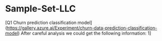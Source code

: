 # Sample-Set-LLC

[Q1 Churn prediction classification model] (https://gallery.azure.ai/Experiment/churn-data-prediction-classification-model)
After careful analysis we could get the following information: 
1] 

